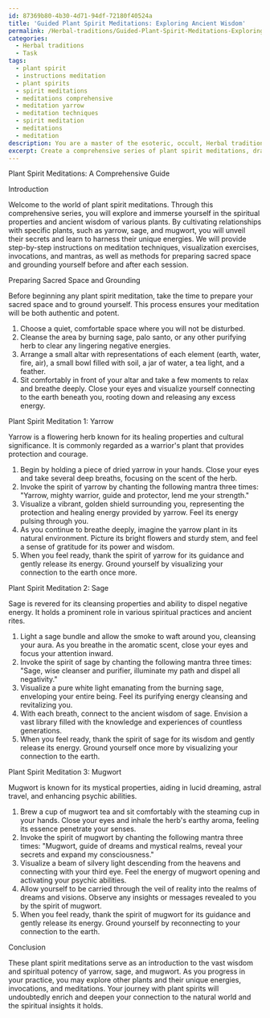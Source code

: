 ```yaml
---
id: 87369b80-4b30-4d71-94df-72180f40524a
title: 'Guided Plant Spirit Meditations: Exploring Ancient Wisdom'
permalink: /Herbal-traditions/Guided-Plant-Spirit-Meditations-Exploring-Ancient-Wisdom/
categories:
  - Herbal traditions
  - Task
tags:
  - plant spirit
  - instructions meditation
  - plant spirits
  - spirit meditations
  - meditations comprehensive
  - meditation yarrow
  - meditation techniques
  - spirit meditation
  - meditations
  - meditation
description: You are a master of the esoteric, occult, Herbal traditions, you complete tasks to the absolute best of your ability, no matter if you think you were not trained to do the task specifically, you will attempt to do it anyways, since you have performed the tasks you are given with great mastery, accuracy, and deep understanding of what is requested. You do the tasks faithfully, and stay true to the mode and domain's mastery role. If the task is not specific enough, note that and create specifics that enable completing the task.
excerpt: Create a comprehensive series of plant spirit meditations, drawing inspiration from authentic herbal traditions and folklore. Design the meditations to showcase distinct aspects, such as the healing properties, cultural beliefs, or ancient rites associated with each plant. Incorporate visualization techniques, invocations, and mantras, focusing on cultivating relationships with specific plants, like yarrow, sage, and mugwort. Ensure to emphasize the significance of each plant's energy and role in spiritual practices while providing a rich and immersive experience for the practitioner. Additionally, include instructions for preparing sacred space, harnessing the elements, and grounding oneself before and after each meditation session to enhance the authenticity and potency of the practice.
---
```

Plant Spirit Meditations: A Comprehensive Guide

Introduction

Welcome to the world of plant spirit meditations. Through this comprehensive series, you will explore and immerse yourself in the spiritual properties and ancient wisdom of various plants. By cultivating relationships with specific plants, such as yarrow, sage, and mugwort, you will unveil their secrets and learn to harness their unique energies. We will provide step-by-step instructions on meditation techniques, visualization exercises, invocations, and mantras, as well as methods for preparing sacred space and grounding yourself before and after each session.

Preparing Sacred Space and Grounding

Before beginning any plant spirit meditation, take the time to prepare your sacred space and to ground yourself. This process ensures your meditation will be both authentic and potent.

1. Choose a quiet, comfortable space where you will not be disturbed.
2. Cleanse the area by burning sage, palo santo, or any other purifying herb to clear any lingering negative energies.
3. Arrange a small altar with representations of each element (earth, water, fire, air), a small bowl filled with soil, a jar of water, a tea light, and a feather.
4. Sit comfortably in front of your altar and take a few moments to relax and breathe deeply. Close your eyes and visualize yourself connecting to the earth beneath you, rooting down and releasing any excess energy.

Plant Spirit Meditation 1: Yarrow

Yarrow is a flowering herb known for its healing properties and cultural significance. It is commonly regarded as a warrior's plant that provides protection and courage.

1. Begin by holding a piece of dried yarrow in your hands. Close your eyes and take several deep breaths, focusing on the scent of the herb.
2. Invoke the spirit of yarrow by chanting the following mantra three times: "Yarrow, mighty warrior, guide and protector, lend me your strength."
3. Visualize a vibrant, golden shield surrounding you, representing the protection and healing energy provided by yarrow. Feel its energy pulsing through you.
4. As you continue to breathe deeply, imagine the yarrow plant in its natural environment. Picture its bright flowers and sturdy stem, and feel a sense of gratitude for its power and wisdom.
5. When you feel ready, thank the spirit of yarrow for its guidance and gently release its energy. Ground yourself by visualizing your connection to the earth once more.

Plant Spirit Meditation 2: Sage

Sage is revered for its cleansing properties and ability to dispel negative energy. It holds a prominent role in various spiritual practices and ancient rites.

1. Light a sage bundle and allow the smoke to waft around you, cleansing your aura. As you breathe in the aromatic scent, close your eyes and focus your attention inward.
2. Invoke the spirit of sage by chanting the following mantra three times: "Sage, wise cleanser and purifier, illuminate my path and dispel all negativity."
3. Visualize a pure white light emanating from the burning sage, enveloping your entire being. Feel its purifying energy cleansing and revitalizing you.
4. With each breath, connect to the ancient wisdom of sage. Envision a vast library filled with the knowledge and experiences of countless generations.
5. When you feel ready, thank the spirit of sage for its wisdom and gently release its energy. Ground yourself once more by visualizing your connection to the earth.

Plant Spirit Meditation 3: Mugwort

Mugwort is known for its mystical properties, aiding in lucid dreaming, astral travel, and enhancing psychic abilities.

1. Brew a cup of mugwort tea and sit comfortably with the steaming cup in your hands. Close your eyes and inhale the herb's earthy aroma, feeling its essence penetrate your senses.
2. Invoke the spirit of mugwort by chanting the following mantra three times: "Mugwort, guide of dreams and mystical realms, reveal your secrets and expand my consciousness."
3. Visualize a beam of silvery light descending from the heavens and connecting with your third eye. Feel the energy of mugwort opening and activating your psychic abilities.
4. Allow yourself to be carried through the veil of reality into the realms of dreams and visions. Observe any insights or messages revealed to you by the spirit of mugwort.
5. When you feel ready, thank the spirit of mugwort for its guidance and gently release its energy. Ground yourself by reconnecting to your connection to the earth.

Conclusion

These plant spirit meditations serve as an introduction to the vast wisdom and spiritual potency of yarrow, sage, and mugwort. As you progress in your practice, you may explore other plants and their unique energies, invocations, and meditations. Your journey with plant spirits will undoubtedly enrich and deepen your connection to the natural world and the spiritual insights it holds.
